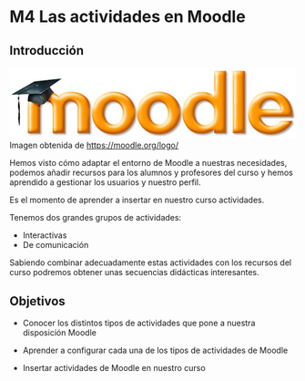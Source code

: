 
# M4 Las actividades en Moodle

## Introducción

![](https://raw.githubusercontent.com/catedu/curso-moodle/master/img/logo-1024x254.jpg)
Imagen obtenida de https://moodle.org/logo/

Hemos visto cómo adaptar el entorno de Moodle a nuestras necesidades, podemos añadir recursos para los alumnos y profesores del curso y hemos aprendido a gestionar los usuarios y nuestro perfil. 

Es el momento de aprender a insertar en nuestro curso actividades.

Tenemos dos grandes grupos de actividades:

- Interactivas
- De comunicación

Sabiendo combinar adecuadamente estas actividades con los recursos del curso podremos obtener unas secuencias didácticas interesantes.

## Objetivos

- Conocer los distintos tipos de actividades que pone a nuestra disposición Moodle

- Aprender a configurar cada una de los tipos de actividades de Moodle

- Insertar actividades de Moodle en nuestro curso